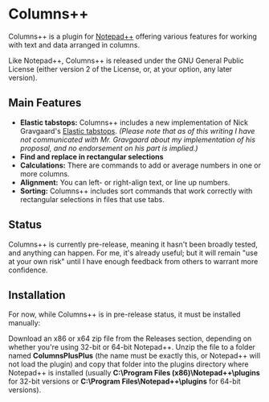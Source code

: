 # Columns++

Columns++ is a plugin for [Notepad++](https://github.com/notepad-plus-plus/notepad-plus-plus) offering various features for working with text and data arranged in columns.

Like Notepad++, Columns++ is released under the GNU General Public License (either version 2 of the License, or, at your option, any later version).

## Main Features

* __Elastic tabstops:__ Columns++ includes a new implementation of Nick Gravgaard's [Elastic tabstops](https://nickgravgaard.com/elastic-tabstops/). _(Please note that as of this writing I have not communicated with Mr. Gravgaard about my implementation of his proposal, and no endorsement on his part is implied.)_
* __Find and replace in rectangular selections__
* __Calculations:__ There are commands to add or average numbers in one or more columns.
* __Alignment:__ You can left- or right-align text, or line up numbers.
* __Sorting:__ Columns++ includes  sort commands that work correctly with rectangular selections in files that use tabs.

## Status

Columns++ is currently pre-release, meaning it hasn't been broadly tested, and anything can happen. For me, it's already useful; but it will remain "use at your own risk" until I have enough feedback from others to warrant more confidence.

## Installation

For now, while Columns++ is in pre-release status, it must be installed manually:

Download an x86 or x64 zip file from the Releases section, depending on whether you're using 32-bit or 64-bit Notepad++. Unzip the file to a folder named __ColumnsPlusPlus__ (the name must be exactly this, or Notepad++ will not load the plugin) and copy that folder into the plugins directory where Notepad++ is installed (usually __C:\Program Files (x86)\Notepad++\plugins__ for 32-bit versions or __C:\Program Files\Notepad++\plugins__ for 64-bit versions).
